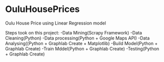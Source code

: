 # OuluHousePrices
Oulu House Price using Linear Regression model


Steps took on this project:
-Data Mining(Scrapy Framework)
-Data Cleaning(Python)
-Data processing(Python + Google Maps API)
-Data Analysing((Python + Graphlab Create + Matplotlib)
-Build Model(Python + Graphlab Create)
-Train Mddel(Python + Graphlab Create)
-Testing(Python + Graphlab Create)
